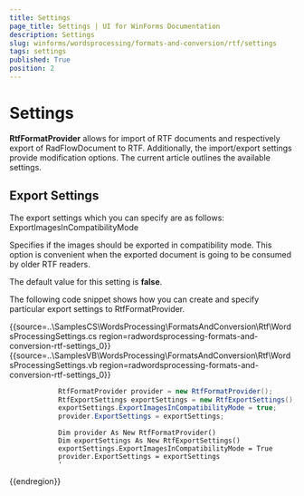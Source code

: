 ```yaml
---
title: Settings
page_title: Settings | UI for WinForms Documentation
description: Settings
slug: winforms/wordsprocessing/formats-and-conversion/rtf/settings
tags: settings
published: True
position: 2
---
```


# Settings

__RtfFormatProvider__ allows for import of RTF documents and respectively export of RadFlowDocument to RTF. Additionally, the import/export settings provide modification options. The current article outlines the available settings.
      

## Export Settings

The export settings which you can specify are as follows: ExportImagesInCompatibilityMode 

Specifies if the images should be exported in compatibility mode. This option is convenient when the exported document is going to be consumed by older RTF readers.
              

The default value for this setting is __false__.
              

The following code snippet shows how you can create and specify particular export settings to RtfFormatProvider.

{{source=..\SamplesCS\WordsProcessing\FormatsAndConversion\Rtf\WordsProcessingSettings.cs region=radwordsprocessing-formats-and-conversion-rtf-settings_0}} 
{{source=..\SamplesVB\WordsProcessing\FormatsAndConversion\Rtf\WordsProcessingSettings.vb region=radwordsprocessing-formats-and-conversion-rtf-settings_0}} 

````C#
            RtfFormatProvider provider = new RtfFormatProvider();
            RtfExportSettings exportSettings = new RtfExportSettings();
            exportSettings.ExportImagesInCompatibilityMode = true;
            provider.ExportSettings = exportSettings;
````
````VB.NET
            Dim provider As New RtfFormatProvider()
            Dim exportSettings As New RtfExportSettings()
            exportSettings.ExportImagesInCompatibilityMode = True
            provider.ExportSettings = exportSettings
            '
````

{{endregion}}
